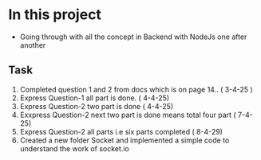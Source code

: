# In this project
- Going through with all the concept in Backend with NodeJs one after another

## Task
1. Completed question 1 and 2 from docs which is on page 14.. ( 3-4-25 )
2. Express Question-1 all part is done.  ( 4-4-25)
3. Express Question-2 two part is done   ( 4-4-25)
4. Exxpress Question-2 next two part is done means total four part ( 7-4-25)
5. Express Question-2 all parts i.e six parts completed ( 8-4-29)
5. Created a new folder Socket and implemented a simple code to understand the work of socket.io
